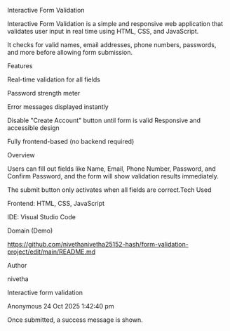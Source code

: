 Interactive Form Validation

Interactive Form Validation is a simple and responsive web application that validates user input in real time using HTML, CSS, and JavaScript.

It checks for valid names, email addresses, phone numbers, passwords, and more before allowing form submission.



Features

Real-time validation for all fields

Password strength meter

Error messages displayed instantly

Disable "Create Account" button until form is valid
Responsive and accessible design

Fully frontend-based (no backend required)




Overview

Users can fill out fields like Name, Email, Phone Number, Password, and Confirm Password, and the form will show validation results immediately.

The submit button only activates when all fields are correct.Tech Used

Frontend: HTML, CSS, JavaScript

IDE: Visual Studio Code



Domain (Demo)

https://github.com/nivethanivetha25152-hash/form-validation-project/edit/main/README.md



Author

nivetha

Interactive form validation

Anonymous 24 Oct 2025 1:42:40 pm

Once submitted, a success message is shown.
